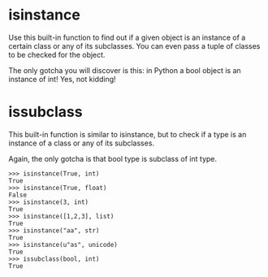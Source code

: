 # isinstance

Use this built-in function to find out if a given object is an instance of a certain class or any of its subclasses. You can even pass a tuple of classes to be checked for the object.

The only gotcha you will discover is this: in Python a bool object is an instance of int! Yes, not kidding!

# issubclass

This built-in function is similar to isinstance, but to check if a type is an instance of a class or any of its subclasses.

Again, the only gotcha is that bool type is subclass of int type.

```
>>> isinstance(True, int)
True
>>> isinstance(True, float)
False
>>> isinstance(3, int)
True
>>> isinstance([1,2,3], list)
True
>>> isinstance("aa", str)
True
>>> isinstance(u"as", unicode)
True
>>> issubclass(bool, int)
True
```



